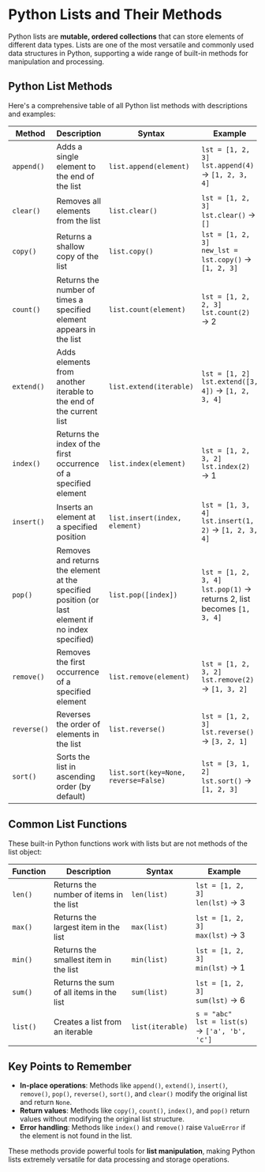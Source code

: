 # Python Lists and Their Methods

Python lists are **mutable, ordered collections** that can store elements of different data types. Lists are one of the most versatile and commonly used data structures in Python, supporting a wide range of built-in methods for manipulation and processing.

## Python List Methods

Here's a comprehensive table of all Python list methods with descriptions and examples:

| Method | Description | Syntax | Example |
|---|---|---|---|
| `append()` | Adds a single element to the end of the list | `list.append(element)` | `lst = [1, 2, 3]` <br> `lst.append(4)` → `[1, 2, 3, 4]` |
| `clear()` | Removes all elements from the list | `list.clear()` | `lst = [1, 2, 3]` <br> `lst.clear()` → `[]` |
| `copy()` | Returns a shallow copy of the list | `list.copy()` | `lst = [1, 2, 3]` <br> `new_lst = lst.copy()` → `[1, 2, 3]` |
| `count()` | Returns the number of times a specified element appears in the list | `list.count(element)` | `lst = [1, 2, 2, 3]` <br> `lst.count(2)` → $2$ |
| `extend()` | Adds elements from another iterable to the end of the current list | `list.extend(iterable)` | `lst = [1, 2]` <br> `lst.extend([3, 4])` → `[1, 2, 3, 4]` |
| `index()` | Returns the index of the first occurrence of a specified element | `list.index(element)` | `lst = [1, 2, 3, 2]` <br> `lst.index(2)` → $1$ |
| `insert()` | Inserts an element at a specified position | `list.insert(index, element)` | `lst = [1, 3, 4]` <br> `lst.insert(1, 2)` → `[1, 2, 3, 4]` |
| `pop()` | Removes and returns the element at the specified position (or last element if no index specified) | `list.pop([index])` | `lst = [1, 2, 3, 4]` <br> `lst.pop(1)` → returns $2$, list becomes `[1, 3, 4]` |
| `remove()` | Removes the first occurrence of a specified element | `list.remove(element)` | `lst = [1, 2, 3, 2]` <br> `lst.remove(2)` → `[1, 3, 2]` |
| `reverse()` | Reverses the order of elements in the list | `list.reverse()` | `lst = [1, 2, 3]` <br> `lst.reverse()` → `[3, 2, 1]` |
| `sort()` | Sorts the list in ascending order (by default) | `list.sort(key=None, reverse=False)` | `lst = [3, 1, 2]` <br> `lst.sort()` → `[1, 2, 3]` |

## Common List Functions

These built-in Python functions work with lists but are not methods of the list object:

| Function | Description | Syntax | Example |
|---|---|---|---|
| `len()` | Returns the number of items in the list | `len(list)` | `lst = [1, 2, 3]` <br> `len(lst)` → $3$ |
| `max()` | Returns the largest item in the list | `max(list)` | `lst = [1, 2, 3]` <br> `max(lst)` → $3$ |
| `min()` | Returns the smallest item in the list | `min(list)` | `lst = [1, 2, 3]` <br> `min(lst)` → $1$ |
| `sum()` | Returns the sum of all items in the list | `sum(list)` | `lst = [1, 2, 3]` <br> `sum(lst)` → $6$ |
| `list()` | Creates a list from an iterable | `list(iterable)` | `s = "abc"` <br> `lst = list(s)` → `['a', 'b', 'c']` |

## Key Points to Remember

- **In-place operations**: Methods like `append()`, `extend()`, `insert()`, `remove()`, `pop()`, `reverse()`, `sort()`, and `clear()` modify the original list and return `None`.
- **Return values**: Methods like `copy()`, `count()`, `index()`, and `pop()` return values without modifying the original list structure.
- **Error handling**: Methods like `index()` and `remove()` raise `ValueError` if the element is not found in the list.

These methods provide powerful tools for **list manipulation**, making Python lists extremely versatile for data processing and storage operations.